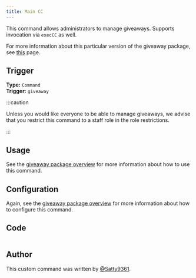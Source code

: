 ```yaml
---
title: Main CC
---
```


This command allows administrators to manage giveaways. Supports invocation via `execCC` as well.

For more information about this particular version of the giveaway package, see [this](overview) page.

## Trigger

**Type:** `Command`<br />
**Trigger:** `giveaway`

:::caution

Unless you would like everyone to be able to manage giveaways, we advise that you restrict this command to a staff role in the role restrictions.

:::

## Usage

See the [giveaway package overview](overview/#usage) for more information about how to use this command.

## Configuration

Again, see the [giveaway package overview](overview/#configuration) for more information about how to configure this command.

## Code

```go file=../../../../src/giveaway/basic/giveaway.go.tmpl

```

## Author

This custom command was written by [@Satty9361](https://github.com/Satty9361).
